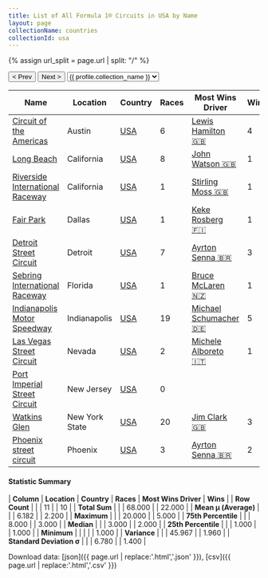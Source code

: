 ```yaml
---
title: List of All Formula 1® Circuits in USA by Name
layout: page
collectionName: countries
collectionId: usa
---
```


{% assign url_split = page.url | split: "/" %}
<div id="collection-navigation">
<button onclick="selector.options[selector.selectedIndex-1].value && (window.location = selector.options[selector.selectedIndex-1].value);">&lt; Prev</button>
<button onclick="selector.options[selector.selectedIndex+1].value && (window.location = selector.options[selector.selectedIndex+1].value);">Next &gt;</button>
<select id="selector" onchange="this.options[this.selectedIndex].value && (window.location = this.options[this.selectedIndex].value);">
  {% for collectionId in site.data[page.collectionName].refs %}
    {% if collectionId == page.collectionId %}
      {% assign selected = "selected" %}
    {% else %}
      {% assign selected = "" %}
    {% endif %}
    {% assign profile = site.data[page.collectionName][collectionId].profile %}
    <option value="/f1/{{ page.collectionName }}/{{ collectionId }}/{{ url_split[4] }}" {{ selected }}>{{ profile.collection_name }}</option>
  {% endfor %}
</select>
</div>

| Name | Location | Country | Races | Most Wins Driver | Wins |
|--|--|--|--|--|--|
| [Circuit of the Americas](/f1/circuits/americas) | Austin | [USA](/f1/countries/usa) | 6 | [Lewis Hamilton 🇬🇧](/f1/drivers/hamilton) | 4 |
| [Long Beach](/f1/circuits/long_beach) | California | [USA](/f1/countries/usa) | 8 | [John Watson 🇬🇧](/f1/drivers/watson) | 1 |
| [Riverside International Raceway](/f1/circuits/riverside) | California | [USA](/f1/countries/usa) | 1 | [Stirling Moss 🇬🇧](/f1/drivers/moss) | 1 |
| [Fair Park](/f1/circuits/dallas) | Dallas | [USA](/f1/countries/usa) | 1 | [Keke Rosberg 🇫🇮](/f1/drivers/keke_rosberg) | 1 |
| [Detroit Street Circuit](/f1/circuits/detroit) | Detroit | [USA](/f1/countries/usa) | 7 | [Ayrton Senna 🇧🇷](/f1/drivers/senna) | 3 |
| [Sebring International Raceway](/f1/circuits/sebring) | Florida | [USA](/f1/countries/usa) | 1 | [Bruce McLaren 🇳🇿](/f1/drivers/mclaren) | 1 |
| [Indianapolis Motor Speedway](/f1/circuits/indianapolis) | Indianapolis | [USA](/f1/countries/usa) | 19 | [Michael Schumacher 🇩🇪](/f1/drivers/michael_schumacher) | 5 |
| [Las Vegas Street Circuit](/f1/circuits/las_vegas) | Nevada | [USA](/f1/countries/usa) | 2 | [Michele Alboreto 🇮🇹](/f1/drivers/alboreto) | 1 |
| [Port Imperial Street Circuit](/f1/circuits/port_imperial) | New Jersey | [USA](/f1/countries/usa) | 0 |   |   |
| [Watkins Glen](/f1/circuits/watkins_glen) | New York State | [USA](/f1/countries/usa) | 20 | [Jim Clark 🇬🇧](/f1/drivers/clark) | 3 |
| [Phoenix street circuit](/f1/circuits/phoenix) | Phoenix | [USA](/f1/countries/usa) | 3 | [Ayrton Senna 🇧🇷](/f1/drivers/senna) | 2 |

#### Statistic Summary

| **Column** | **Location** | **Country** | **Races** | **Most Wins Driver** | **Wins** |
| **Row Count** |  |  | 11 |  | 10 |
| **Total Sum** |  |  | 68.000 |  | 22.000 |
| **Mean μ (Average)** |  |  | 6.182 |  | 2.200 |
| **Maximum** |  |  | 20.000 |  | 5.000 |
| **75th Percentile** |  |  | 8.000 |  | 3.000 |
| **Median** |  |  | 3.000 |  | 2.000 |
| **25th Percentile** |  |  | 1.000 |  | 1.000 |
| **Minimum** |  |  |  |  | 1.000 |
| **Variance** |  |  | 45.967 |  | 1.960 |
| **Standard Deviation σ** |  |  | 6.780 |  | 1.400 |

Download data: [json]({{ page.url | replace:'.html','.json' }}), [csv]({{ page.url | replace:'.html','.csv' }})
